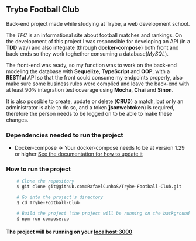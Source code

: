 ## Trybe Football Club

Back-end project made while studying at Trybe, a web development school.

The _TFC_ is an informational site about football matches and rankings.
On the development of this project I was responsible for developing an API (in a __TDD__ way) and also integrate (through __docker-compose__) both front and back-ends so they work toghether consuming a database(_MySQL_).

The front-end was ready, so my function was to work on the back-end modeling the database with __Sequelize__, __TypeScript__ and __OOP__, with a __RESTful__ API so that the front could consume my endpoints properly, also make sure some business rules were complied and leave the back-end with at least 90% integration test coverage using __Mocha__, __Chai__ and __Sinon__.

It is also possible to create, update or delete (__CRUD__) a match, but only an administrator is able to do so, and a token(__jsonwebtoken__) is required, therefore the person needs to be logged on to be able to make these changes.

### Dependencies needed to run the project

 - Docker-compose -> Your docker-compose needs to be at version 1.29 or higher [See the documentation for how to update it](https://docs.docker.com/compose/install/)

### How to run the project

```bash
    # Clone the repository
    $ git clone git@github.com:RafaelCunhaS/Trybe-Football-Club.git

    # Go into the project's directory
    $ cd Trybe-Football-Club

    # Build the project (the project will be running on the background when the build is finished)
    $ npm run compose:up
```

#### The project will be running on your [localhost:3000](http://localhost:3000/)
